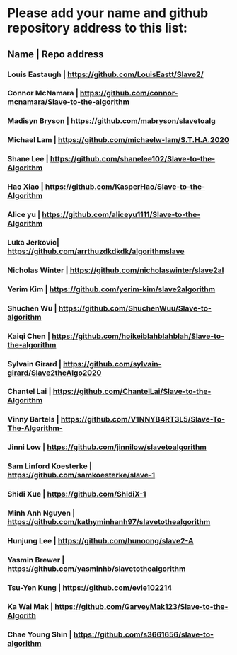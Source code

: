 # Please add your name and github repository address to this list:

## Name | Repo address
### Louis Eastaugh | https://github.com/LouisEastt/Slave2/ <br/>
### Connor McNamara | https://github.com/connor-mcnamara/Slave-to-the-algorithm <br/>
### Madisyn Bryson | https://github.com/mabryson/slavetoalg <br/>
### Michael Lam | https://github.com/michaelw-lam/S.T.H.A.2020 <br/>
### Shane Lee | https://github.com/shanelee102/Slave-to-the-Algorithm <br/>
### Hao Xiao | https://github.com/KasperHao/Slave-to-the-Algorithm <br/>
### Alice yu | https://github.com/aliceyu1111/Slave-to-the-Algorithm <br/>
### Luka Jerkovic| https://github.com/arrthuzdkdkdk/algorithmslave <br/>
### Nicholas Winter | https://github.com/nicholaswinter/slave2al <br/>
### Yerim Kim | https://github.com/yerim-kim/slave2algorithm <br/>
### Shuchen Wu | https://github.com/ShuchenWuu/Slave-to-algorithm <br/>
### Kaiqi Chen | https://github.com/hoikeiblahblahblah/Slave-to-the-algorithm <br/>
### Sylvain Girard | https://github.com/sylvain-girard/Slave2theAlgo2020 <br/>
### Chantel Lai | https://github.com/ChantelLai/Slave-to-the-Algorithm <br/>
### Vinny Bartels | https://github.com/V1NNYB4RT3L5/Slave-To-The-Algorithm- <br/>
### Jinni Low | https://github.com/jinnilow/slavetoalgorithm <br/>
### Sam Linford Koesterke | https://github.com/samkoesterke/slave-1 <br/>
### Shidi Xue | https://github.com/ShidiX-1 <br/>
### Minh Anh Nguyen | https://github.com/kathyminhanh97/slavetothealgorithm <br/>
### Hunjung Lee |  https://github.com/hunoong/slave2-A <br/>
### Yasmin Brewer | https://github.com/yasminhb/slavetothealgorithm <br/>
### Tsu-Yen Kung | https://github.com/evie102214 <br/>
### Ka Wai Mak | https://github.com/GarveyMak123/Slave-to-the-Algorith <br/>
### Chae Young Shin | https://github.com/s3661656/slave-to-algorithm
